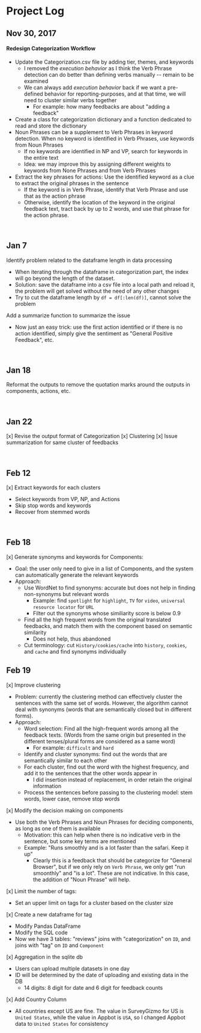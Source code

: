 # Project Log
## Nov 30, 2017
#### Redesign Categorization Workflow

- Update the Categorization.csv file by adding tier, themes, and keywords
    - I removed the *execution behavior* as I think the Verb Phrase detection can 
    do better than defining verbs manually -- remain to be examined
    - We can always add *execution behavior* back if we want a pre-defined 
    behavior for reporting-purposes, and at that time, we will need to cluster 
    similar verbs together
        - For example: how many feedbacks are about "adding a feedback"
- Create a class for categorization dictionary and a function dedicated to 
read and store the dictionary
- Noun Phrases can  be a supplement to Verb Phrases in keyword detection. When 
no keyword is identified in Verb Phrases, use keywords from Noun Phrases
    - If no keywords are identified in NP and VP, search for keywords in the
    entire text
    - Idea: we may improve this by assigning different weights to keywords from
    None Phrases and from Verb Phrases
- Extract the key phrases for actions: Use the identified keyword as a clue to 
extract the original phrases in the sentence
    - If the keyword is in Verb Phrase, identify that Verb Phrase and use that
    as the action phrase
    - Otherwise, identify the location of the keyword in the original feedback
    text, tract back by up to 2 words, and use that phrase for the action phrase.
    
<br>

## Jan 7
Identify problem related to the dataframe length in data processing
- When iterating through the dataframe in categorization part, the index will go beyond the length of the dataset.
- Solution: save the dataframe into a csv file into a local path and reload it, the problem will get solved without 
the need of any other changes
- Try to cut the dataframe length by `df = df[:len(df)]`, cannot solve the problem

Add a summarize function to summarize the issue
- Now just an easy trick: use the first action identified or if there is no action identified, simply give the sentiment
as "General Positive Feedback", etc.

<br>

## Jan 18
Reformat the outputs to remove the quotation marks around the outputs in components, actions, etc.

<br>

## Jan 22
[x] Revise the output format of Categorization
[x] Clustering
[x] Issue summarization for same cluster of feedbacks

<br>

## Feb 12
[x] Extract keywords for each clusters
- Select keywords from VP, NP, and Actions
- Skip stop words and keywords
- Recover from stemmed words

<br>

## Feb 18
[x] Generate synonyms and keywords for Components: 
- Goal: the user only need to give in a list of Components, and the system can automatically generate the relevant keywords
- Approach: 
    - Use WordNet to find synonyms: accurate but does not help in finding non-synonyms but relevant words
        - Example: find `spotlight` for `highlight`, `TV` for `video`, `universal resource locator` for `URL`
        - Filter out the synonyms whose similiarity score is below 0.9
    - Find all the high frequent words from the original translated feedbacks, and match them with the component based on semantic similarity
        - Does not help, thus abandoned 
    - Cut terminology: cut `History/cookies/cache` into `history`, `cookies`, and `cache` and find synonyms individually
    
## Feb 19
[x] Improve clustering
- Problem: currently the clustering method can effectively cluster the sentences with the same set of words. However, 
the algorithm cannot deal with synonyms (words that are semantically closed but in different forms). 
- Approach:
    - Word selection: Find all the high-frequent words among all the feedback texts. 
    (Words from the same origin but presented in the different tenses/plural forms are considered as a same word)
        - For example: `difficult` and `hard`
    - Identify and cluster synonyms: find out the words that are semantically similar to each other
    - For each cluster, find out the word with the highest frequency, and add it to the sentences that the other words appear in
        - I did insertion instead of replacement, in order retain the original information
    - Process the sentences before passing to the clustering model: stem words, lower case, remove stop words 

[x] Modify the decision making on components
- Use both the Verb Phrases and Noun Phrases for deciding components, as long as one of them is available
    - Motivation: this can help when there is no indicative verb in the sentence, but some key terms are mentioned
    - Example: "Runs smoothly and is a lot faster than the safari. Keep it up" 
        - Clearly this is a feedback that should be categorize for "General Browser", but if we only rely on `Verb Phrase`, 
        we only get "run smoonthly" and "is a lot". These are not indicative. In this case, the addition of "Noun Phrase" will 
        help. 

[x] Limit the number of tags:
- Set an upper limit on tags for a cluster based on the cluster size

[x] Create a new dataframe for tag
- Modify Pandas DataFrame
- Modify the SQL code
- Now we have 3 tables: "reviews" joins with "categorization" on `ID`, and joins with "tag" on `ID` and `Component`

[x] Aggregation in the sqlite db
- Users can upload multiple datasets in one day
- ID will be determined by the date of uploading and existing data in the DB
    - 14 digits: 8 digit for date and 6 digit for feedback counts
    
[x] Add Country Column
- All countries except US are fine. The value in SurveyGizmo for US is `United States`, while the value in Appbot is `USA`, so I changed
Appbot data to `United States` for consistency